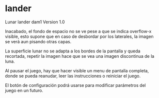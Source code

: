 # lander
Lunar lander dam1
Version 1.0

Inacabado, el fondo de espacio no se ve pese a que se indica overflow-x visible, esto supone que en caso de desbordar por los laterales, la imagen se verá aun pisando otras capas.

La superficie lunar no se adapta a los bordes de la pantalla y queda recortada, repetir la imagen hace que se vea una imagen discontinua de la luna.

Al pausar el juego, hay que hacer visible un menu de pantalla completa, donde se pueda reanudar, leer las instrucciones o reiniciar el juego.

El botón de configuración podrá usarse para modificar parámetros del juego en un futuro.

